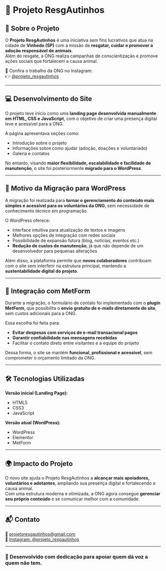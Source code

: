# 🐾 Projeto ResgAutinhos

## 🌟 Sobre o Projeto

O **Projeto ResgAutinhos** é uma iniciativa sem fins lucrativos que atua na cidade de **Vinhedo (SP)** com a missão de **resgatar, cuidar e promover a adoção responsável de animais**.  
Além do resgate, a ONG realiza campanhas de conscientização e promove ações sociais que fortalecem a causa animal.

📸 Confira o trabalho da ONG no Instagram:  
👉 [@projeto_resgautinhos](https://www.instagram.com/projeto_resgautinhos)

---

## 💻 Desenvolvimento do Site

O projeto teve início como uma **landing page desenvolvida manualmente em HTML, CSS e JavaScript**, com o objetivo de criar uma presença digital leve e acessível para a ONG.

A página apresentava seções como:
- Introdução sobre o projeto  
- Informações sobre como ajudar (adoção, doações e voluntariado)  
- Galeria e contatos  

No entanto, visando **maior flexibilidade, escalabilidade e facilidade de manutenção**, o site foi posteriormente **migrado para o WordPress**.

---

## 🔁 Motivo da Migração para WordPress

A migração foi realizada para **tornar o gerenciamento do conteúdo mais simples e acessível para os voluntários da ONG**, sem necessidade de conhecimento técnico em programação.

O WordPress oferece:
- Interface intuitiva para atualização de textos e imagens  
- Melhores opções de integração com redes sociais  
- Possibilidade de expansão futura (blog, notícias, eventos etc.)  
- **Redução de custos de manutenção**, já que não depende de um desenvolvedor para pequenas alterações

Além disso, a plataforma permite que **novos colaboradores** contribuam com o site sem interferir na estrutura principal, mantendo a **sustentabilidade digital do projeto**.

---

## 💌 Integração com MetForm

Durante a migração, o formulário de contato foi implementado com o **plugin MetForm**, que possibilita o **envio gratuito de e-mails diretamente do site**, sem custos adicionais para a ONG.

Essa escolha foi feita para:
- **Evitar despesas com serviços de e-mail transacional pagos**  
- **Garantir confiabilidade nas mensagens recebidas**  
- Facilitar o contato direto entre visitantes e a equipe do projeto  

Dessa forma, o site se mantém **funcional, profissional e acessível**, sem comprometer o orçamento limitado da ONG.

---

## 🛠️ Tecnologias Utilizadas

**Versão inicial (Landing Page):**
- HTML5  
- CSS3  
- JavaScript  

**Versão atual (WordPress):**
- WordPress  
- Elementor  
- MetForm  

---

## 🌍 Impacto do Projeto

O novo site ajuda o Projeto ResgAutinhos a **alcançar mais apoiadores, voluntários e adotantes**, ampliando sua presença digital e fortalecendo a causa animal.  
Com uma estrutura moderna e otimizada, a ONG agora consegue **gerenciar seu próprio conteúdo** e se comunicar melhor com a comunidade.

---

## 📬 Contato

📧 [projetoresgautinhos@gmail.com](mailto:projetoresgautinhos@gmail.com)  
📸 [Instagram: @projeto_resgautinhos](https://www.instagram.com/projeto_resgautinhos)  

---

### 💖 Desenvolvido com dedicação para apoiar quem dá voz a quem não tem.

